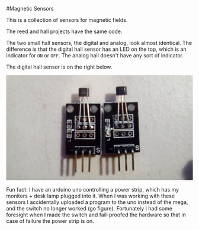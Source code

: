 #Magnetic Sensors

This is a collection of sensors for magnetic fields. 

The reed and hall projects have the same code.

The two small hall sensors, the digital and analog, look almost identical. The difference is that the digital hall sensor has an LED on the top, which is an indicator for `ON` or `OFF`. The analog hall doesn't have any sort of indicator.

The digital hall sensor is on the right below.

![halls](halls.jpg)



Fun fact: I have an arduino uno controlling a power strip, which has my monitors + desk lamp plugged into it. When I was working with these sensors I accidentally uploaded a program to the uno instead of the mega, and the switch no longer worked (go figure). Fortunately I had some foresight when I made the switch and fail-proofed the hardware so that in case of failure the power strip is on.

